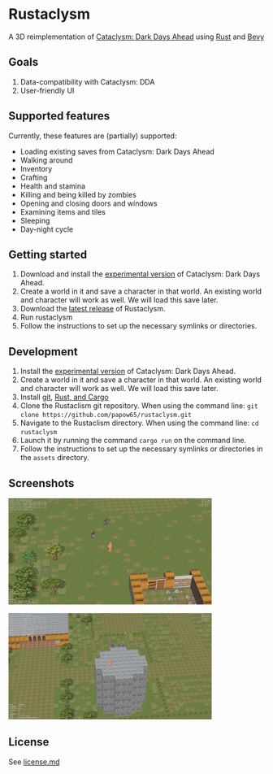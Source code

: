 # Rustaclysm

A 3D reimplementation of [Cataclysm: Dark Days Ahead](https://cataclysmdda.org/) using [Rust](https://www.rust-lang.org/) and [Bevy](https://bevyengine.org/)

## Goals

1. Data-compatibility with Cataclysm: DDA
2. User-friendly UI

## Supported features

Currently, these features are (partially) supported:

- Loading existing saves from Cataclysm: Dark Days Ahead
- Walking around
- Inventory
- Crafting
- Health and stamina
- Killing and being killed by zombies
- Opening and closing doors and windows
- Examining items and tiles
- Sleeping
- Day-night cycle

## Getting started

1. Download and install the [experimental version](https://cataclysmdda.org/experimental/) of Cataclysm: Dark Days Ahead.
2. Create a world in it and save a character in that world. An existing world and character will work as well. We will load this save later.
3. Download the [latest release](https://github.com/papow65/rustaclysm/releases) of Rustaclysm.
4. Run rustaclysm
5. Follow the instructions to set up the necessary symlinks or directories.

## Development

1. Install the [experimental version](https://cataclysmdda.org/experimental/) of Cataclysm: Dark Days Ahead.
2. Create a world in it and save a character in that world. An existing world and character will work as well. We will load this save later.
3. Install [git](https://git-scm.com/book/en/v2/Getting-Started-Installing-Git), [Rust, and Cargo](https://forge.rust-lang.org/infra/other-installation-methods.html#which-installer-should-you-use)
5. Clone the Rustaclism git repository. When using the command line: `git clone https://github.com/papow65/rustaclysm.git`
6. Navigate to the Rustaclism directory. When using the command line: `cd rustaclysm`
7. Launch it by running the command `cargo run` on the command line.
8. Follow the instructions to set up the necessary symlinks or directories in the `assets` directory.

## Screenshots

[<img src="screenshots/field.png" alt="Field" width="400"/>](screenshots/field.png)

[<img src="screenshots/tower.png" alt="Tower" width="400"/>](screenshots/tower.png)

## License

See [license.md](license.md)
